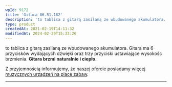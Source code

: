 ```yaml
---
wpId: 9172
title: 'Gitara 06.51.182'
description: 'to tablica z gitarą zasilaną ze wbudowanego akumulatora. Gitara ma 6 przycisków wydających dźwięki oraz trzy przyciski ustawiające wysokość brzmienia. Gitara brzmi naturalnie i ciepło. Z przyjemnością informujemy, że naszej ofercie posiadamy więcej muzycznych urządzeń na place zabaw.'
type: product
createdAt: 2021-02-19T14:11:32
modifiedAt: 2024-02-29T15:33:26
---
```



to tablica z gitarą zasilaną ze wbudowanego akumulatora. Gitara ma 6 przycisków wydających dźwięki oraz trzy przyciski ustawiające wysokość brzmienia. **Gitara brzmi naturalnie i ciepło.**

Z przyjemnością informujemy, że naszej ofercie posiadamy więcej [muzycznych urządzeń na place zabaw](https://comes.pl/kategoria/place-zabaw/?pa_seria-tematyczna=muzyczna&swoof=1&curr_tax=169).

* * *